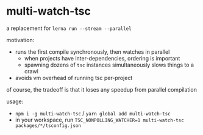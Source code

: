 multi-watch-tsc
===============

a replacement for `lerna run --stream --parallel`

motivation:
 - runs the first compile synchronously, then watches in parallel
   - when projects have inter-dependencies, ordering is important
   - spawning dozens of `tsc` instances simultaneously slows things to a crawl
 - avoids vm overhead of running tsc per-project

of course, the tradeoff is that it loses any speedup from parallel compilation

usage:
 - `npm i -g multi-watch-tsc` / `yarn global add multi-watch-tsc`
 - in your workspace, run `TSC_NONPOLLING_WATCHER=1 multi-watch-tsc packages/*/tsconfig.json`
